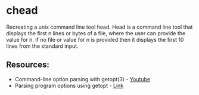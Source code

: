 # chead
Recreating a unix command line tool head.
Head is a command line tool that displays the first n lines or bytes of a file, where the user can provide the value for n. If no file or value for n is provided then it displays the first 10 lines from the standard input.

## Resources:
- Command-line option parsing with getopt(3) - [Youtube](https://www.youtube.com/watch?v=3KKvX-ZvhqI)
- Parsing program options using getopt - [Link](https://www.gnu.org/software/libc/manual/html_node/Getopt.html)
